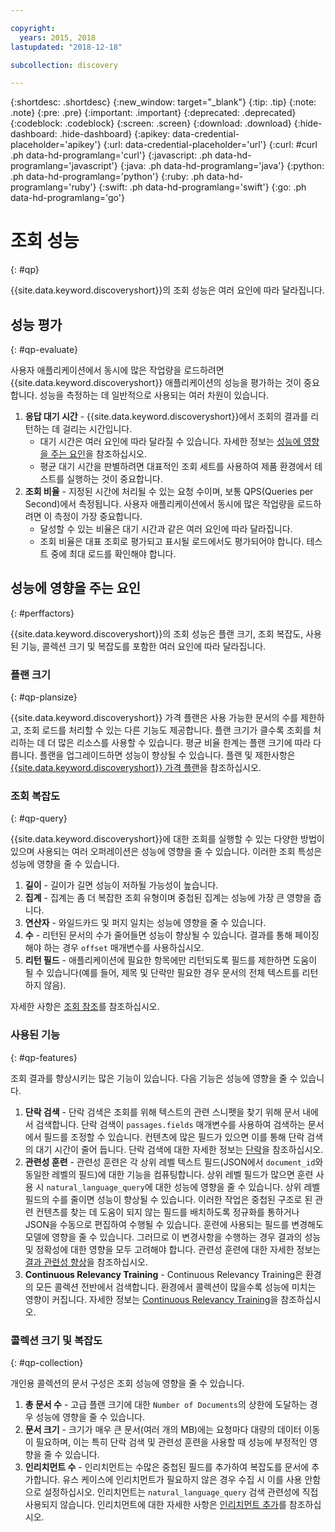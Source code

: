 ```yaml
---

copyright:
  years: 2015, 2018
lastupdated: "2018-12-18"

subcollection: discovery

---
```


{:shortdesc: .shortdesc}
{:new_window: target="_blank"}
{:tip: .tip}
{:note: .note}
{:pre: .pre}
{:important: .important}
{:deprecated: .deprecated}
{:codeblock: .codeblock}
{:screen: .screen}
{:download: .download}
{:hide-dashboard: .hide-dashboard}
{:apikey: data-credential-placeholder='apikey'} 
{:url: data-credential-placeholder='url'}
{:curl: #curl .ph data-hd-programlang='curl'}
{:javascript: .ph data-hd-programlang='javascript'}
{:java: .ph data-hd-programlang='java'}
{:python: .ph data-hd-programlang='python'}
{:ruby: .ph data-hd-programlang='ruby'}
{:swift: .ph data-hd-programlang='swift'}
{:go: .ph data-hd-programlang='go'}

# 조회 성능
{: #qp}

{{site.data.keyword.discoveryshort}}의 조회 성능은 여러 요인에 따라 달라집니다.  

## 성능 평가 
{: #qp-evaluate}

사용자 애플리케이션에서 동시에 많은 작업량을 로드하려면 {{site.data.keyword.discoveryshort}} 애플리케이션의 성능을 평가하는 것이 중요합니다. 성능을 측정하는 데 일반적으로 사용되는 여러 차원이 있습니다. 
1.  **응답 대기 시간** - {{site.data.keyword.discoveryshort}}에서 조회의 결과를 리턴하는 데 걸리는 시간입니다.  
    - 대기 시간은 여러 요인에 따라 달라질 수 있습니다. 자세한 정보는 [성능에 영향을 주는 요인](/docs/services/discovery?topic=discovery-qp#perffactors)을 참조하십시오. 
    - 평균 대기 시간을 판별하려면 대표적인 조회 세트를 사용하여 제품 환경에서 테스트를 실행하는 것이 중요합니다. 
1.   **조회 비율** - 지정된 시간에 처리될 수 있는 요청 수이며, 보통 QPS(Queries per Second)에서 측정됩니다. 사용자 애플리케이션에서 동시에 많은 작업량을 로드하려면 이 측정이 가장 중요합니다.  
     - 달성할 수 있는 비율은 대기 시간과 같은 여러 요인에 따라 달라집니다. 
     - 조회 비율은 대표 조회로 평가되고 표시될 로드에서도 평가되어야 합니다. 테스트 중에 최대 로드를 확인해야 합니다.

## 성능에 영향을 주는 요인
{: #perffactors}

{{site.data.keyword.discoveryshort}}의 조회 성능은 플랜 크기, 조회 복잡도, 사용된 기능, 콜렉션 크기 및 복잡도를 포함한 여러 요인에 따라 달라집니다. 

### 플랜 크기
{: #qp-plansize}

{{site.data.keyword.discoveryshort}} 가격 플랜은 사용 가능한 문서의 수를 제한하고, 조회 로드를 처리할 수 있는 다른 기능도 제공합니다. 플랜 크기가 클수록 조회를 처리하는 데 더 많은 리소스를 사용할 수 있습니다. 평균 비율 한계는 플랜 크기에 따라 다릅니다. 플랜을 업그레이드하면 성능이 향상될 수 있습니다. 플랜 및 제한사항은 [{{site.data.keyword.discoveryshort}} 가격 플랜](/docs/services/discovery?topic=discovery-discovery-pricing-plans#discovery-pricing-plans)을 참조하십시오. 

### 조회 복잡도
{: #qp-query}

{{site.data.keyword.discoveryshort}}에 대한 조회를 실행할 수 있는 다양한 방법이 있으며 사용되는 여러 오퍼레이션은 성능에 영향을 줄 수 있습니다. 이러한 조회 특성은 성능에 영향을 줄 수 있습니다.

1.   **길이** - 길이가 길면 성능이 저하될 가능성이 높습니다.  
1.   **집계** - 집계는 좀 더 복잡한 조회 유형이며 중첩된 집계는 성능에 가장 큰 영향을 줍니다.  
1.   **연산자** - 와일드카드 및 퍼지 일치는 성능에 영향을 줄 수 있습니다.
1.   **수** - 리턴된 문서의 수가 줄어들면 성능이 향상될 수 있습니다. 결과를 통해 페이징해야 하는 경우 `offset` 매개변수를 사용하십시오. 
1.   **리턴 필드** - 애플리케이션에 필요한 항목에만 리턴되도록 필드를 제한하면 도움이 될 수 있습니다(예를 들어, 제목 및 단락만 필요한 경우 문서의 전체 텍스트를 리턴하지 않음).  

자세한 사항은 [조회 참조](/docs/services/discovery?topic=discovery-query-reference#query-reference)를 참조하십시오.

### 사용된 기능
{: #qp-features}

조회 결과를 향상시키는 많은 기능이 있습니다. 다음 기능은 성능에 영향을 줄 수 있습니다.
 
1.   **단락 검색** - 단락 검색은 조회를 위해 텍스트의 관련 스니펫을 찾기 위해 문서 내에서 검색합니다. 단락 검색이 `passages.fields` 매개변수를 사용하여 검색하는 문서에서 필드를 조정할 수 있습니다. 컨텐츠에 많은 필드가 있으면 이를 통해 단락 검색의 대기 시간이 줄어 듭니다. 단락 검색에 대한 자세한 정보는 [단락](/docs/services/discovery?topic=discovery-query-parameters#passages)을 참조하십시오.
1.   **관련성 훈련** - 관련성 훈련은 각 상위 레벨 텍스트 필드(JSON에서 `document_id`와 동일한 레벨의 필드)에 대한 기능을 컴퓨팅합니다. 상위 레벨 필드가 많으면 훈련 사용 시 `natural_language_query`에 대한 성능에 영향을 줄 수 있습니다. 상위 레벨 필드의 수를 줄이면 성능이 향상될 수 있습니다. 이러한 작업은 중첩된 구조로 된 관련 컨텐츠를 찾는 데 도움이 되지 않는 필드를 배치하도록 정규화를 통하거나 JSON을 수동으로 편집하여 수행될 수 있습니다. 훈련에 사용되는 필드를 변경해도 모델에 영향을 줄 수 있습니다. 그러므로 이 변경사항을 수행하는 경우 결과의 성능 및 정확성에 대한 영향을 모두 고려해야 합니다. 관련성 훈련에 대한 자세한 정보는 [결과 관련성 향상](/docs/services/discovery?topic=discovery-improving-result-relevance-with-the-tooling#improving-result-relevance-with-the-tooling)을 참조하십시오.
1.  **Continuous Relevancy Training** - Continuous Relevancy Training은 환경의 모든 콜렉션 전반에서 검색합니다. 환경에서 콜렉션이 많을수록 성능에 미치는 영향이 커집니다. 자세한 정보는 [Continuous Relevancy Training](/docs/services/discovery?topic=discovery-crt#crt)을 참조하십시오.

### 콜렉션 크기 및 복잡도
{: #qp-collection} 

개인용 콜렉션의 문서 구성은 조회 성능에 영향을 줄 수 있습니다. 
1.  **총 문서 수** - 고급 플랜 크기에 대한 `Number of Documents`의 상한에 도달하는 경우 성능에 영향을 줄 수 있습니다.  
1.  **문서 크기** - 크기가 매우 큰 문서(여러 개의 MB)에는 요청마다 대량의 데이터 이동이 필요하며, 이는 특히 단락 검색 및 관련성 훈련을 사용할 때 성능에 부정적인 영향을 줄 수 있습니다.  
1.  **인리치먼트 수** - 인리치먼트는 수많은 중첩된 필드를 추가하여 복잡도를 문서에 추가합니다. 유스 케이스에 인리치먼트가 필요하지 않은 경우 수집 시 이를 사용 안함으로 설정하십시오. 인리치먼트는 `natural_language_query` 검색 관련성에 직접 사용되지 않습니다. 인리치먼트에 대한 자세한 사항은 [인리치먼트 추가](/docs/services/discovery?topic=discovery-configservice#adding-enrichments)를 참조하십시오.

